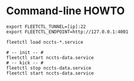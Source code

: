 # Command-line HOWTO

    export FLEETCTL_TUNNEL=[ip]:22
    export FLEETCTL_ENDPOINT=http://127.0.0.1:4001

    fleetctl load nccts-*.service

    # -- init -- #
    fleetctl start nccts-data.service
    # -- kick -- #
    fleetctl stop nccts-data.service
    fleetctl start nccts-data.service
